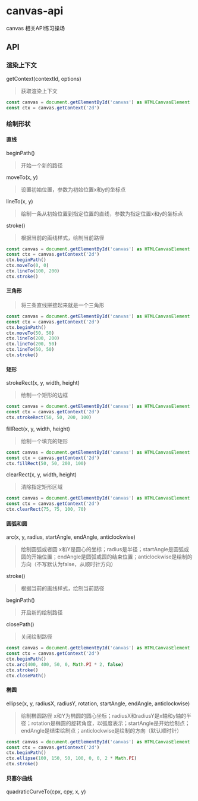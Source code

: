 # canvas-api

canvas 相关API练习操场

## API

### 渲染上下文

getContext(contextId, options)
> 获取渲染上下文

   ```ts
   const canvas = document.getElementById('canvas') as HTMLCanvasElement
   const ctx = canvas.getContext('2d')
   ```

### 绘制形状

#### 直线

beginPath()
> 开始一个新的路径

moveTo(x, y)
> 设置初始位置，参数为初始位置x和y的坐标点

lineTo(x, y)
> 绘制一条从初始位置到指定位置的直线，参数为指定位置x和y的坐标点

stroke()
> 根据当前的画线样式，绘制当前路径

```ts
const canvas = document.getElementById('canvas') as HTMLCanvasElement
const ctx = canvas.getContext('2d')
ctx.beginPath()
ctx.moveTo(0, 0)
ctx.lineTo(100, 200)
ctx.stroke()
```

#### 三角形

> 将三条直线拼接起来就是一个三角形

```ts
const canvas = document.getElementById('canvas') as HTMLCanvasElement
const ctx = canvas.getContext('2d')
ctx.beginPath()
ctx.moveTo(50, 50)
ctx.lineTo(200, 200)
ctx.lineTo(200, 50)
ctx.lineTo(50, 50)
ctx.stroke()
```

#### 矩形

strokeRect(x, y, width, height)

> 绘制一个矩形的边框

```ts
const canvas = document.getElementById('canvas') as HTMLCanvasElement
const ctx = canvas.getContext('2d')
ctx.strokeRect(50, 50, 200, 100)
```

fillRect(x, y, width, height)

> 绘制一个填充的矩形

```ts
const canvas = document.getElementById('canvas') as HTMLCanvasElement
const ctx = canvas.getContext('2d')
ctx.fillRect(50, 50, 200, 100)
```

clearRect(x, y, width, height)

> 清除指定矩形区域

```ts
const canvas = document.getElementById('canvas') as HTMLCanvasElement
const ctx = canvas.getContext('2d')
ctx.clearRect(75, 75, 100, 70)
```

#### 圆弧和圆

arc(x, y, radius, startAngle, endAngle, anticlockwise)
> 绘制圆弧或者圆 x和Y是圆心的坐标；radius是半径；startAngle是圆弧或圆的开始位置；endAngle是圆弧或圆的结束位置；anticlockwise是绘制的方向（不写默认为false，从顺时针方向）

stroke()
> 根据当前的画线样式，绘制当前路径

beginPath()
> 开启新的绘制路径

closePath()
> 关闭绘制路径

```ts
const canvas = document.getElementById('canvas') as HTMLCanvasElement
const ctx = canvas.getContext('2d')
ctx.beginPath()
ctx.arc(400, 400, 50, 0, Math.PI * 2, false)
ctx.stroke()
ctx.closePath()
```

#### 椭圆

ellipse(x, y, radiusX, radiusY, rotation, startAngle, endAngle, anticlockwise)
> 绘制椭圆路径 x和Y为椭圆的圆心坐标；radiusX和radiusY是x轴和y轴的半径；rotation是椭圆的旋转角度，以弧度表示；startAngle是开始绘制点；endAngle是结束绘制点；anticlockwise是绘制的方向（默认顺时针）

```ts
const canvas = document.getElementById('canvas') as HTMLCanvasElement
const ctx = canvas.getContext('2d')
ctx.beginPath()
ctx.ellipse(100, 150, 50, 100, 0, 0, 2 * Math.PI)
ctx.stroke()
```

#### 贝塞尔曲线

quadraticCurveTo(cpx, cpy, x, y)
>
